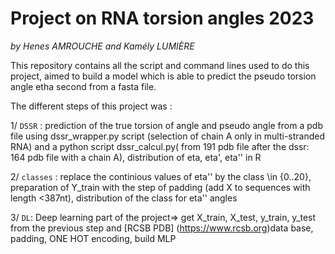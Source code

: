 # Project on RNA torsion angles 2023

_by Henes AMROUCHE and Kamély LUMIÈRE_

This repository contains all the script and command lines used to do this project, aimed to build a model which is able to predict the pseudo torsion angle etha second from a fasta file.

The different steps of this project was :

 1/  `DSSR` : prediction of the true torsion of angle and pseudo angle from a pdb file using dssr_wrapper.py script (selection of chain A only in multi-stranded RNA) and a python script dssr_calcul.py( from 191 pdb file after the dssr: 164 pdb file with a chain A), distribution of eta, eta', eta'' in R

 2/ `classes` : replace the continious values of eta'' by the class \in {0..20}, preparation of Y_train with the step of padding (add X to sequences with length <387nt), distribution of the class for eta'' angles

 3/  `DL`: Deep learning part of the project=> get X_train, X_test, y_train, y_test from the previous step and  [RCSB PDB] (https://www.rcsb.org)data base, padding, ONE HOT encoding, build MLP

 






